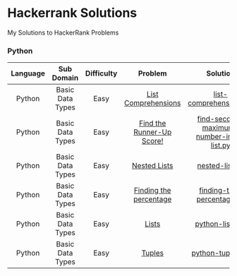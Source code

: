 # Hackerrank Solutions
My Solutions to HackerRank Problems 

### Python
| Language |    Sub Domain    | Difficulty |          Problem          |                 Solution                |
|:--------:|:----------------:|:----------:|:-------------------------:|:---------------------------------------:|
| Python   | Basic Data Types | Easy       | [List Comprehensions](https://www.hackerrank.com/challenges/list-comprehensions/problem)       | [list-comprehensions.py](https://github.com/Pahulpreet86/hackerrank-solutions/blob/master/Practice%20Python/Basic%20Data%20Types/Easy/list-comprehensions.py)                  |
| Python   | Basic Data Types | Easy       | [Find the Runner-Up Score!](https://www.hackerrank.com/challenges/find-second-maximum-number-in-a-list/problem) | [find-second-maximum-number-in-a-list.py](https://github.com/Pahulpreet86/hackerrank-solutions/blob/master/Practice%20Python/Basic%20Data%20Types/Easy/find-second-maximum-number-in-a-list.py) |
| Python   | Basic Data Types | Easy       | [Nested Lists](https://www.hackerrank.com/challenges/nested-list/problem)              | [nested-list.py](https://github.com/Pahulpreet86/hackerrank-solutions/blob/master/Practice%20Python/Basic%20Data%20Types/Easy/nested-list.py)                       |
| Python   | Basic Data Types | Easy       | [Finding the percentage](https://www.hackerrank.com/challenges/finding-the-percentage/problem)    | [finding-the-percentage.py](https://github.com/Pahulpreet86/hackerrank-solutions/blob/master/Practice%20Python/Basic%20Data%20Types/Easy/finding-the-percentage.py)               |
| Python   | Basic Data Types | Easy       | [Lists](https://www.hackerrank.com/challenges/python-lists/problem)                     | [python-lists.py](https://github.com/Pahulpreet86/hackerrank-solutions/blob/master/Practice%20Python/Basic%20Data%20Types/Easy/python-tuples.py)                         |
| Python   | Basic Data Types | Easy       | [Tuples](https://www.hackerrank.com/challenges/python-lists/problem)                    | [python-tuples.py](https://github.com/Pahulpreet86/hackerrank-solutions/blob/master/Practice%20Python/Basic%20Data%20Types/Easy/python-tuples.py)                                         |
